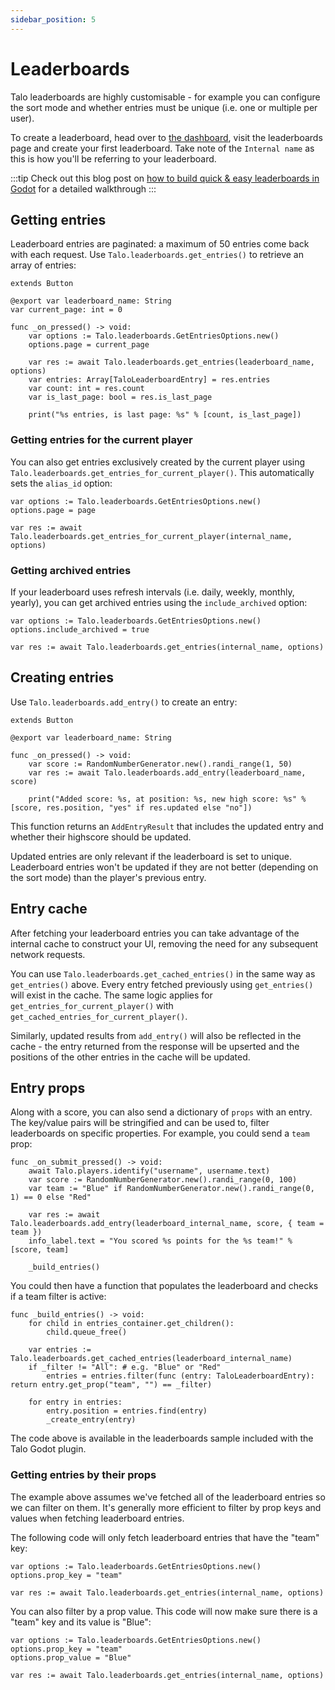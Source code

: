 ```yaml
---
sidebar_position: 5
---
```


# Leaderboards

Talo leaderboards are highly customisable - for example you can configure the sort mode and whether entries must be unique (i.e. one or multiple per user).

To create a leaderboard, head over to [the dashboard](https://dashboard.trytalo.com), visit the leaderboards page and create your first leaderboard. Take note of the `Internal name` as this is how you'll be referring to your leaderboard.

:::tip
Check out this blog post on [how to build quick & easy leaderboards in Godot](https://trytalo.com/blog/leaderboards-godot?utm_source=docs&utm_medium=tip) for a detailed walkthrough
:::

## Getting entries

Leaderboard entries are paginated: a maximum of 50 entries come back with each request. Use `Talo.leaderboards.get_entries()` to retrieve an array of entries:

```gdscript title="get_entries_button.gd"
extends Button

@export var leaderboard_name: String
var current_page: int = 0

func _on_pressed() -> void:
	var options := Talo.leaderboards.GetEntriesOptions.new()
	options.page = current_page

	var res := await Talo.leaderboards.get_entries(leaderboard_name, options)
	var entries: Array[TaloLeaderboardEntry] = res.entries
	var count: int = res.count
	var is_last_page: bool = res.is_last_page

	print("%s entries, is last page: %s" % [count, is_last_page])
```

### Getting entries for the current player

You can also get entries exclusively created by the current player using `Talo.leaderboards.get_entries_for_current_player()`. This automatically sets the `alias_id` option:

```gdscript
var options := Talo.leaderboards.GetEntriesOptions.new()
options.page = page

var res := await Talo.leaderboards.get_entries_for_current_player(internal_name, options)
```

### Getting archived entries

If your leaderboard uses refresh intervals (i.e. daily, weekly, monthly, yearly), you can get archived entries using the `include_archived` option:

```gdscript
var options := Talo.leaderboards.GetEntriesOptions.new()
options.include_archived = true

var res := await Talo.leaderboards.get_entries(internal_name, options)
```

## Creating entries

Use `Talo.leaderboards.add_entry()` to create an entry:

```gdscript title="add_entry_button.gd"
extends Button

@export var leaderboard_name: String

func _on_pressed() -> void:
	var score := RandomNumberGenerator.new().randi_range(1, 50)
	var res := await Talo.leaderboards.add_entry(leaderboard_name, score)

	print("Added score: %s, at position: %s, new high score: %s" % [score, res.position, "yes" if res.updated else "no"])
```

This function returns an `AddEntryResult` that includes the updated entry and whether their highscore should be updated.

Updated entries are only relevant if the leaderboard is set to unique. Leaderboard entries won't be updated if they are not better (depending on the sort mode) than the player's previous entry.

## Entry cache

After fetching your leaderboard entries you can take advantage of the internal cache to construct your UI, removing the need for any subsequent network requests.

You can use `Talo.leaderboards.get_cached_entries()` in the same way as `get_entries()` above. Every entry fetched previously using `get_entries()` will exist in the cache. The same logic applies for `get_entries_for_current_player()` with `get_cached_entries_for_current_player()`.

Similarly, updated results from `add_entry()` will also be reflected in the cache - the entry returned from the response will be upserted and the positions of the other entries in the cache will be updated.

## Entry props

Along with a score, you can also send a dictionary of `props` with an entry. The key/value pairs will be stringified and can be used to, filter leaderboards on specific properties. For example, you could send a `team` prop:

```gdscript
func _on_submit_pressed() -> void:
	await Talo.players.identify("username", username.text)
	var score := RandomNumberGenerator.new().randi_range(0, 100)
	var team := "Blue" if RandomNumberGenerator.new().randi_range(0, 1) == 0 else "Red"

	var res := await Talo.leaderboards.add_entry(leaderboard_internal_name, score, { team = team })
	info_label.text = "You scored %s points for the %s team!" % [score, team]

	_build_entries()
```

You could then have a function that populates the leaderboard and checks if a team filter is active:

```gdscript
func _build_entries() -> void:
	for child in entries_container.get_children():
		child.queue_free()

	var entries := Talo.leaderboards.get_cached_entries(leaderboard_internal_name)
	if _filter != "All": # e.g. "Blue" or "Red"
		entries = entries.filter(func (entry: TaloLeaderboardEntry): return entry.get_prop("team", "") == _filter)

	for entry in entries:
		entry.position = entries.find(entry)
		_create_entry(entry)
```

The code above is available in the leaderboards sample included with the Talo Godot plugin.

### Getting entries by their props

The example above assumes we've fetched all of the leaderboard entries so we can filter on them. It's generally more efficient to filter by prop keys and values when fetching leaderboard entries.

The following code will only fetch leaderboard entries that have the "team" key:

```gdscript
var options := Talo.leaderboards.GetEntriesOptions.new()
options.prop_key = "team"

var res := await Talo.leaderboards.get_entries(internal_name, options)
```

You can also filter by a prop value. This code will now make sure there is a "team" key and its value is "Blue":

```gdscript
var options := Talo.leaderboards.GetEntriesOptions.new()
options.prop_key = "team"
options.prop_value = "Blue"

var res := await Talo.leaderboards.get_entries(internal_name, options)
```

